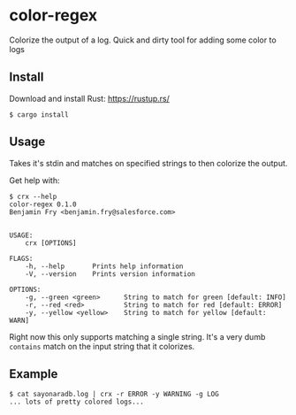 # color-regex

Colorize the output of a log. Quick and dirty tool for adding some color to logs

## Install

Download and install Rust: https://rustup.rs/

```console
$ cargo install
```

## Usage

Takes it's stdin and matches on specified strings to then colorize the output.

Get help with:

```console
$ crx --help
color-regex 0.1.0
Benjamin Fry <benjamin.fry@salesforce.com>


USAGE:
    crx [OPTIONS]

FLAGS:
    -h, --help       Prints help information
    -V, --version    Prints version information

OPTIONS:
    -g, --green <green>      String to match for green [default: INFO]
    -r, --red <red>          String to match for red [default: ERROR]
    -y, --yellow <yellow>    String to match for yellow [default: WARN]
```

Right now this only supports matching a single string. It's a very dumb `contains` match on the input string that it colorizes.

## Example

```console
$ cat sayonaradb.log | crx -r ERROR -y WARNING -g LOG
... lots of pretty colored logs...
```